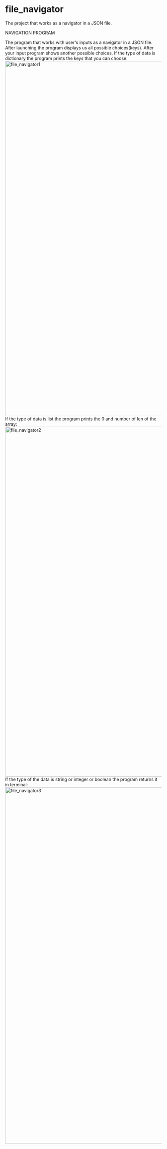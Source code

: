 # file_navigator
The project that works as a navigator in a JSON file.

 NAVIGATION PROGRAM
 
 The program that works with user's inputs as a navigator in a JSON file.
 After launching the program displays us all possible choices(keys). After your
 input program shows another possible choices. If the type of data is dictionary
 the program prints the keys that you can choose:
 <img width="1137" alt="file_navigator1" src="https://user-images.githubusercontent.com/96167224/154747282-9b2bbe1c-24eb-447b-904c-b12c458fb847.png">
If the type of data is list the program prints the 0 and number of len of the
array:
<img width="1120" alt="file_navigator2" src="https://user-images.githubusercontent.com/96167224/154747669-897e45a2-b3aa-4438-9f51-4c5fce08fc85.png">
If the type of the data is string or integer or boolean the program returns it
in terminal:
<img width="1141" alt="file_navigator3" src="https://user-images.githubusercontent.com/96167224/154748050-218b93fb-d785-4d52-9c6c-e3a451e91055.png">
